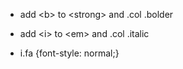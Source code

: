 -   add \<b\> to \<strong\> and .col .bolder

-   add \<i\> to \<em\> and .col .italic

-   i.fa {font-style: normal;}


